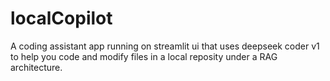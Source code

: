 # localCopilot
A coding assistant app running on streamlit ui that uses deepseek coder v1 to help you code and modify files in a local reposity under a RAG architecture.
